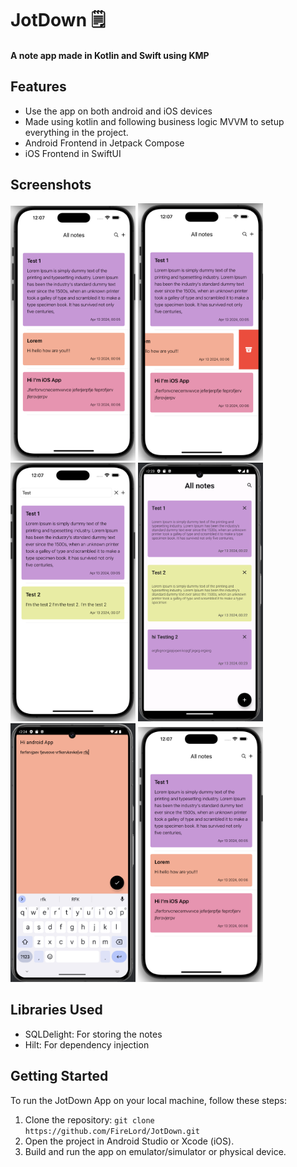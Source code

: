 # JotDown :spiral_notepad:

#### A note app made in Kotlin and Swift using KMP

## Features

- Use the app on both android and iOS devices
- Made using kotlin and following business logic MVVM to setup everything in the project.
- Android Frontend in Jetpack Compose
- iOS Frontend in SwiftUI

## Screenshots
<img src = "/assets/screenshots/1.png" alt="screenshot1" width="200"/> <img src = "/assets/screenshots/2.png" alt="screenshot2" width="200"/> <img src = "/assets/screenshots/3.png" alt="screenshot3" width="200"/> <img src = "/assets/screenshots/4.png" alt="screenshot4" width="200"/> <img src = "/assets/screenshots/5.png" alt="screenshot5" width="200"/> <img src = "/assets/screenshots/1.png" alt="screenshot1" width="200"/>


## Libraries Used

- SQLDelight: For storing the notes 
- Hilt: For dependency injection

## Getting Started

To run the JotDown App on your local machine, follow these steps:

1. Clone the repository: `git clone https://github.com/FireLord/JotDown.git`
2. Open the project in Android Studio or Xcode (iOS).
3. Build and run the app on emulator/simulator or physical device.